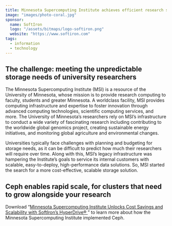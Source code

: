 ```yaml
---
title: Minnesota Supercomputing Institute achieves efficient research storage
image: "images/photo-coral.jpg"
sponsor:
  name: SoftIron
  logo: "/assets/bitmaps/logo-softiron.png"
  website: "https://www.softiron.com"
tags:
  - information
  - technology
---
```


## The challenge: meeting the unpredictable storage needs of university researchers

The Minnesota Supercomputing Institute (MSI) is a resource of the University of Minnesota, whose mission is to provide research computing to faculty, students and greater Minnesota. A worldclass facility, MSI provides computing infrastructure and expertise to foster innovation through advanced computing technologies, scientific computing services, and more. The University of Minnesota’s researchers rely on MSI’s infrastructure to conduct a wide variety of fascinating research including contributing to the worldwide global genomics project, creating sustainable energy initiatives, and monitoring global agriculture and environmental changes.

Universities typically face challenges with planning and budgeting for storage needs, as it can be difficult to predict how much their researchers will require over time. Along with this, MSI’s legacy infrastructure was hampering the Institute’s goals to service its internal customers with scalable, easy-to-deploy, high-performance data solutions. So, MSI started the search for a more cost-effective, scalable storage solution.

## Ceph enables rapid scale, for clusters that need to grow alongside your research

Download “[Minnesota Supercomputing Institute Unlocks Cost Savings and Scalability with SoftIron’s HyperDrive®
](http://bit.ly/2PjCkWz)” to learn more about how the Minnesota Supercomputing Institute implemented Ceph.

